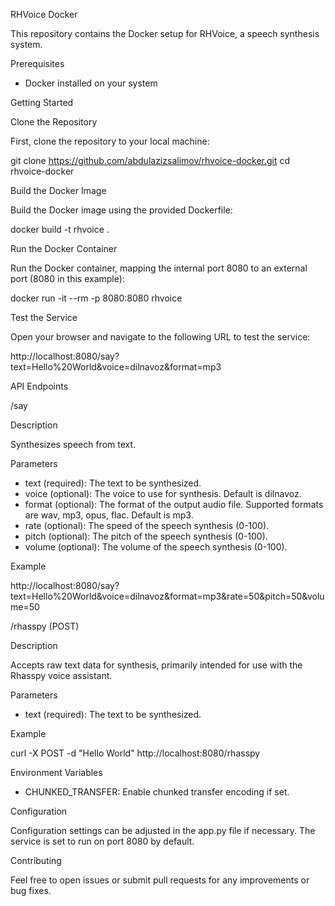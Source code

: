 RHVoice Docker

This repository contains the Docker setup for RHVoice, a speech synthesis system.

Prerequisites

- Docker installed on your system

Getting Started

Clone the Repository

First, clone the repository to your local machine:

git clone https://github.com/abdulazizsalimov/rhvoice-docker.git
cd rhvoice-docker

Build the Docker Image

Build the Docker image using the provided Dockerfile:

docker build -t rhvoice .

Run the Docker Container

Run the Docker container, mapping the internal port 8080 to an external port (8080 in this example):

docker run -it --rm -p 8080:8080 rhvoice

Test the Service

Open your browser and navigate to the following URL to test the service:

http://localhost:8080/say?text=Hello%20World&voice=dilnavoz&format=mp3

API Endpoints

/say

Description

Synthesizes speech from text.

Parameters

- text (required): The text to be synthesized.
- voice (optional): The voice to use for synthesis. Default is dilnavoz.
- format (optional): The format of the output audio file. Supported formats are wav, mp3, opus, flac. Default is mp3.
- rate (optional): The speed of the speech synthesis (0-100).
- pitch (optional): The pitch of the speech synthesis (0-100).
- volume (optional): The volume of the speech synthesis (0-100).

Example

http://localhost:8080/say?text=Hello%20World&voice=dilnavoz&format=mp3&rate=50&pitch=50&volume=50

/rhasspy (POST)

Description

Accepts raw text data for synthesis, primarily intended for use with the Rhasspy voice assistant.

Parameters

- text (required): The text to be synthesized.

Example

curl -X POST -d "Hello World" http://localhost:8080/rhasspy

Environment Variables

- CHUNKED_TRANSFER: Enable chunked transfer encoding if set.

Configuration

Configuration settings can be adjusted in the app.py file if necessary. The service is set to run on port 8080 by default.

Contributing

Feel free to open issues or submit pull requests for any improvements or bug fixes.
